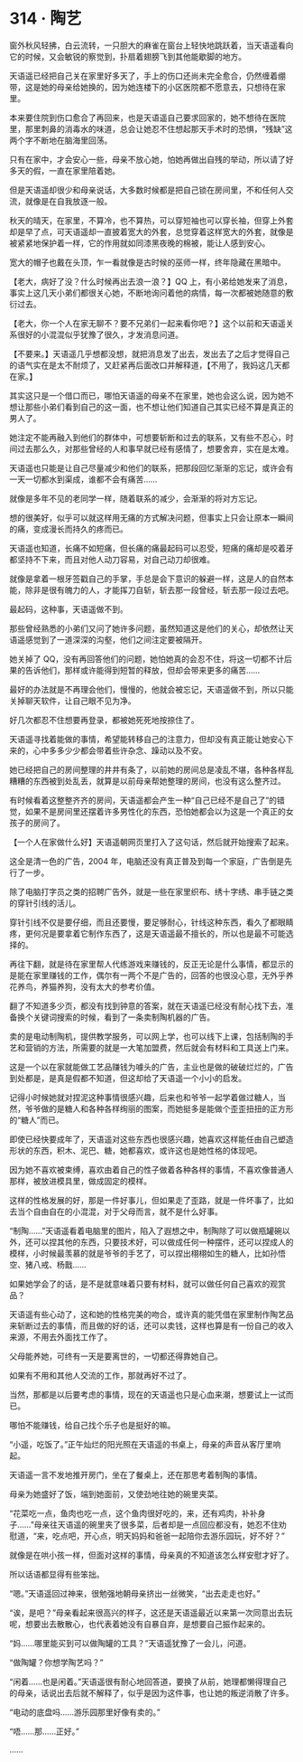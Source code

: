 # 314 · 陶艺

窗外秋风轻拂，白云流转，一只胆大的麻雀在窗台上轻快地跳跃着，当天语遥看向它的时候，又会敏锐的察觉到，扑扇着翅膀飞到其他能歇脚的地方。

天语遥已经把自己关在家里好多天了，手上的伤口还尚未完全愈合，仍然缠着绷带，这是她的母亲给她换的，因为她连楼下的小区医院都不愿意去，只想待在家里。

本来要住院到伤口愈合了再回来，也是天语遥自己要求回家的，她不想待在医院里，那里刺鼻的消毒水的味道，总会让她忍不住想起那天手术时的恐惧，“残缺”这两个字不断地在脑海里回荡。

只有在家中，才会安心一些，母亲不放心她，怕她再做出自残的举动，所以请了好多天的假，一直在家里陪着她。

但是天语遥却很少和母亲说话，大多数时候都是把自己锁在房间里，不和任何人交流，就像是在自我放逐一般。

秋天的晴天，在家里，不算冷，也不算热，可以穿短袖也可以穿长袖，但穿上外套却是早了点，可天语遥却一直披着宽大的外套，总觉穿着这样宽大的外套，就像是被紧紧地保护着一样，它的作用就如同漆黑夜晚的棉被，能让人感到安心。

宽大的帽子也戴在头顶，乍一看就像是古时候的巫师一样，终年隐藏在黑暗中。

【老大，病好了没？什么时候再出去浪一浪？】QQ 上，有小弟给她发来了消息，事实上这几天小弟们都很关心她，不断地询问着他的病情，每一次都被她随意的敷衍过去。

【老大，你一个人在家无聊不？要不兄弟们一起来看你吧？】这个以前和天语遥关系很好的小混混似乎犹豫了很久，才发消息问道。

【不要来。】天语遥几乎想都没想，就把消息发了出去，发出去了之后才觉得自己的语气实在是太不耐烦了，又赶紧再后面改口并解释道，【不用了，我妈这几天都在家。】

其实这只是一个借口而已，哪怕天语遥的母亲不在家里，她也会这么说，因为她不想让那些小弟们看到自己的这一面，也不想让他们知道自己其实已经不算是真正的男人了。

她注定不能再融入到他们的群体中，可想要斩断和过去的联系，又有些不忍心，时间过去那么久，对那些曾经的人和事早就已经有感情了，想要舍弃，实在是太难。

天语遥也只能是让自己尽量减少和他们的联系，把那段回忆渐渐的忘记，或许会有一天一切都水到渠成，谁都不会有痛苦……

就像是多年不见的老同学一样，随着联系的减少，会渐渐的将对方忘记。

想的很美好，似乎可以就这样用无痛的方式解决问题，但事实上只会让原本一瞬间的痛，变成漫长而持久的疼而已。

天语遥也知道，长痛不如短痛，但长痛的痛最起码可以忍受，短痛的痛却是咬着牙都坚持不下来，而且对他人动刀容易，对自己动刀却很难。

就像是拿着一根牙签戳自己的手掌，手总是会下意识的躲避一样，这是人的自然本能，除非是很有魄力的人，才能挥刀自斩，斩去那一段曾经，斩去那一段过去吧。

最起码，这种事，天语遥做不到。

那些曾经熟悉的小弟们又问了她许多问题，虽然知道这是他们的关心，却依然让天语遥感觉到了一道深深的沟壑，他们之间注定要被隔开。

她关掉了 QQ，没有再回答他们的问题，她怕她真的会忍不住，将这一切都不计后果的告诉他们，那样或许能得到短暂的释放，但却会带来更多的痛苦……

最好的办法就是不再理会他们，慢慢的，他就会被忘记，天语遥做不到，所以只能关掉聊天软件，让自己眼不见为净。

好几次都忍不住想要再登录，都被她死死地按捺住了。

天语遥寻找着能做的事情，希望能转移自己的注意力，但却没有真正能让她安心下来的，心中多多少少都会带着些许杂念、躁动以及不安。

她已经把自己的房间整理的井井有条了，以前她的房间总是凌乱不堪，各种各样乱糟糟的东西被到处乱丢，就算是以前母亲帮她整理的房间，也没有这么整齐过。

有时候看着这整整齐齐的房间，天语遥都会产生一种“自己已经不是自己了”的错觉，如果不是房间里还摆着许多男性化的东西，恐怕她都会以为这是一个真正的女孩子的房间了。

【一个人在家做什么好】天语遥朝网页里打入了这句话，然后就开始搜索了起来。

这全是清一色的广告，2004 年，电脑还没有真正普及到每一个家庭，广告倒是先行了一步。

除了电脑打字员之类的招聘广告外，就是一些在家里织布、绣十字绣、串手链之类的穿针引线的活儿。

穿针引线不仅是要仔细，而且还要慢，要足够耐心，针线这种东西，看久了都眼睛疼，更何况是要拿着它制作东西了，这是天语遥最不擅长的，所以也是最不可能选择的。

再往下翻，就是待在家里帮人代练游戏来赚钱的，反正无论是什么事情，都显示的是能在家里赚钱的工作，偶尔有一两个不是广告的，回答的也很没心意，无外乎养花养鸟，养猫养狗，没有太大的参考价值。

翻了不知道多少页，都没有找到钟意的答案，就在天语遥已经没有耐心找下去，准备换个关键词搜索的时候，看到了一条卖制陶机器的广告。

卖的是电动制陶机，提供教学服务，可以网上学，也可以线下上课，包括制陶的手艺和营销的方法，所需要的就是一大笔加盟费，然后就会有材料和工具送上门来。

这是一个以在家就能做工艺品赚钱为噱头的广告，主业也是做的破破烂烂的，广告到处都是，是真是假都不知道，但这却给了天语遥一个小小的启发。

记得小时候她就对捏泥这种事情很感兴趣，后来也和爷爷一起学着做过糖人，当然，爷爷做的是糖人和各种各样绚丽的图案，而她挺多是能做个歪歪扭扭的正方形的“糖人”而已。

即使已经快要成年了，天语遥对这些东西也很感兴趣，她喜欢这样能任由自己塑造形状的东西，积木、泥巴、糖，她都喜欢，或许这也是她性格的体现吧。

因为她不喜欢被束缚，喜欢由着自己的性子做着各种各样的事情，不喜欢像普通人那样，被放进模具里，做成固定的模样。

这样的性格发展的好，那是一件好事儿，但如果走了歪路，就是一件坏事了，比如去当个自由自在的小混混，对于父母而言，就不是什么好事。

“制陶……”天语遥看着电脑里的图片，陷入了遐想之中，制陶除了可以做瓶罐碗以外，还可以捏其他的东西，只要技术好，可以做成任何一种摆件，还可以捏成人的模样，小时候最羡慕的就是爷爷的手艺了，可以捏出栩栩如生的糖人，比如孙悟空、猪八戒、杨戬……

如果她学会了的话，是不是就意味着只要有材料，就可以做任何自己喜欢的观赏品？

天语遥有些心动了，这和她的性格完美的吻合，或许真的能凭借在家里制作陶艺品来斩断过去的事情，而且做的好的话，还可以卖钱，这样也算是有一份自己的收入来源，不用去外面找工作了。

父母能养她，可终有一天是要离世的，一切都还得靠她自己。

如果有不用和其他人交流的工作，那就再好不过了。

当然，那都是以后要考虑的事情，现在的天语遥也只是心血来潮，想要试上一试而已。

哪怕不能赚钱，给自己找个乐子也是挺好的嘛。

“小遥，吃饭了。”正午灿烂的阳光照在天语遥的书桌上，母亲的声音从客厅里响起。

天语遥一言不发地推开房门，坐在了餐桌上，还在那思考着制陶的事情。

母亲为她盛好了饭，端到她面前，又使劲地往她的碗里夹菜。

“花菜吃一点，鱼肉也吃一点，这个鱼肉很好吃的，来，还有鸡肉，补补身子……”母亲往天语遥的碗里夹了很多菜，后者却是一点回应都没有，她忍不住劝慰道，“来，吃点吧，开心点，明天妈妈和爸爸一起陪你去游乐园玩，好不好？”

就像是在哄小孩一样，但面对这样的事情，母亲真的不知道该怎么样安慰才好了。

所以话语都显得有些笨拙。

“嗯。”天语遥回过神来，很勉强地朝母亲挤出一丝微笑，“出去走走也好。”

“诶，是吧？”母亲看起来很高兴的样子，这还是天语遥最近以来第一次同意出去玩呢，想要出去散散心，也代表着她没有自暴自弃，是想要自己振作起来的。

“妈……哪里能买到可以做陶罐的工具？”天语遥犹豫了一会儿，问道。

“做陶罐？你想学陶艺吗？”

“闲着……也是闲着。”天语遥很有耐心地回答道，要换了从前，她理都懒得理自己的母亲，话说出去后就不解释了，似乎是因为这件事，也让她的叛逆消散了许多。

“电动的底盘吗……游乐园那里好像有卖的。”

“唔……那……正好。”

……
